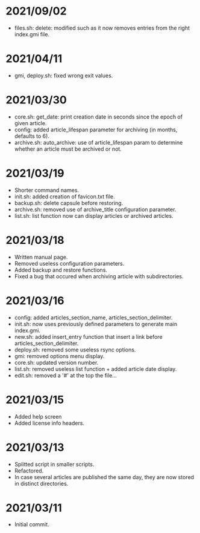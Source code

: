 # 2021/09/02

* files.sh: delete: modified such as it now removes entries from the right index.gmi file.

# 2021/04/11

* gmi, deploy.sh: fixed wrong exit values.

# 2021/03/30

* core.sh: get_date: print creation date in seconds since the epoch of given article.
* config: added article_lifespan parameter for archiving (in months, defaults to 6).
* archive.sh: auto_archive: use of article_lifespan param to determine whether an article must be archived or not.

# 2021/03/19

* Shorter command names.
* init.sh: added creation of favicon.txt file.
* backup.sh: delete capsule before restoring.
* archive.sh: removed use of archive_title configuration parameter.
* list.sh: list function now can display articles or archived articles.

# 2021/03/18

* Written manual page.
* Removed useless configuration parameters.
* Added backup and restore functions.
* Fixed a bug that occured when archiving article with subdirectories.


# 2021/03/16

* config: added articles_section_name, articles_section_delimiter.
* init.sh: now uses previously defined parameters to generate main index.gmi. 
* new.sh: added insert_entry function that insert a link before articles_section_delimiter.
* deploy.sh: removed some useless rsync options.
* gmi: removed options menu display.
* core.sh: updated version number.
* list.sh: removed useless list function + added article date display.
* edit.sh: removed a '#' at the top the file...

# 2021/03/15

* Added help screen
* Added license info headers.

# 2021/03/13

* Splitted script in smaller scripts.
* Refactored.
* In case several articles are published the same day, they are now stored in distinct directories.

# 2021/03/11

* Initial commit.
